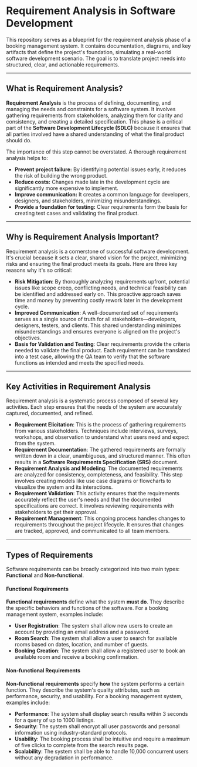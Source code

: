 # Requirement Analysis in Software Development

This repository serves as a blueprint for the requirement analysis phase of a booking management system. It contains documentation, diagrams, and key artifacts that define the project's foundation, simulating a real-world software development scenario. The goal is to translate project needs into structured, clear, and actionable requirements.

---

## What is Requirement Analysis?

**Requirement Analysis** is the process of defining, documenting, and managing the needs and constraints for a software system. It involves gathering requirements from stakeholders, analyzing them for clarity and consistency, and creating a detailed specification. This phase is a critical part of the **Software Development Lifecycle (SDLC)** because it ensures that all parties involved have a shared understanding of what the final product should do.

The importance of this step cannot be overstated. A thorough requirement analysis helps to:

* **Prevent project failure:** By identifying potential issues early, it reduces the risk of building the wrong product.
* **Reduce costs:** Changes made late in the development cycle are significantly more expensive to implement.
* **Improve communication:** It creates a common language for developers, designers, and stakeholders, minimizing misunderstandings.
* **Provide a foundation for testing:** Clear requirements form the basis for creating test cases and validating the final product.
---

## Why is Requirement Analysis Important?

Requirement analysis is a cornerstone of successful software development. It's crucial because it sets a clear, shared vision for the project, minimizing risks and ensuring the final product meets its goals. Here are three key reasons why it's so critical:

* **Risk Mitigation**: By thoroughly analyzing requirements upfront, potential issues like scope creep, conflicting needs, and technical feasibility can be identified and addressed early on. This proactive approach saves time and money by preventing costly rework later in the development cycle.
* **Improved Communication**: A well-documented set of requirements serves as a single source of truth for all stakeholders—developers, designers, testers, and clients. This shared understanding minimizes misunderstandings and ensures everyone is aligned on the project's objectives.
* **Basis for Validation and Testing**: Clear requirements provide the criteria needed to validate the final product. Each requirement can be translated into a test case, allowing the QA team to verify that the software functions as intended and meets the specified needs.

---

## Key Activities in Requirement Analysis

Requirement analysis is a systematic process composed of several key activities. Each step ensures that the needs of the system are accurately captured, documented, and refined.

* **Requirement Elicitation**: This is the process of gathering requirements from various stakeholders. Techniques include interviews, surveys, workshops, and observation to understand what users need and expect from the system.
* **Requirement Documentation**: The gathered requirements are formally written down in a clear, unambiguous, and structured manner. This often results in a **Software Requirements Specification (SRS)** document.
* **Requirement Analysis and Modeling**: The documented requirements are analyzed for consistency, completeness, and feasibility. This step involves creating models like use case diagrams or flowcharts to visualize the system and its interactions.
* **Requirement Validation**: This activity ensures that the requirements accurately reflect the user's needs and that the documented specifications are correct. It involves reviewing requirements with stakeholders to get their approval.
* **Requirement Management**: This ongoing process handles changes to requirements throughout the project lifecycle. It ensures that changes are tracked, approved, and communicated to all team members.

---

## Types of Requirements

Software requirements can be broadly categorized into two main types: **Functional** and **Non-functional**.

#### Functional Requirements

**Functional requirements** define what the system **must do**. They describe the specific behaviors and functions of the software. For a booking management system, examples include:

* **User Registration**: The system shall allow new users to create an account by providing an email address and a password.
* **Room Search**: The system shall allow a user to search for available rooms based on dates, location, and number of guests.
* **Booking Creation**: The system shall allow a registered user to book an available room and receive a booking confirmation.

#### Non-functional Requirements

**Non-functional requirements** specify **how** the system performs a certain function. They describe the system's quality attributes, such as performance, security, and usability. For a booking management system, examples include:

* **Performance**: The system shall display search results within 3 seconds for a query of up to 1000 listings.
* **Security**: The system shall encrypt all user passwords and personal information using industry-standard protocols.
* **Usability**: The booking process shall be intuitive and require a maximum of five clicks to complete from the search results page.
* **Scalability**: The system shall be able to handle 10,000 concurrent users without any degradation in performance.
